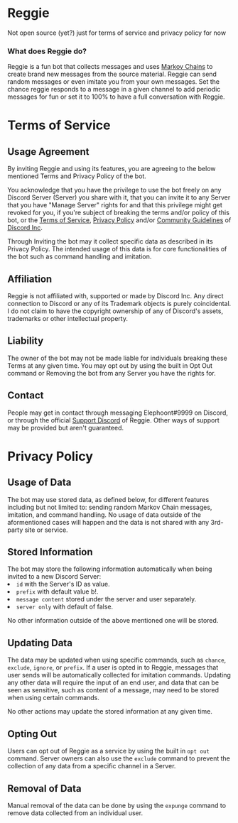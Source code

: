 # Reggie
Not open source (yet?) just for terms of service and privacy policy for now

<h3>What does Reggie do?</h3> 
Reggie is a fun bot that collects messages and uses <a href="https://en.wikipedia.org/wiki/Markov_chain" rel="nofollow">Markov Chains</a> to create brand new messages from the source material. Reggie can send random messages or even imitate you from your own messages. Set the chance reggie responds to a message in a given channel to add periodic messages for fun or set it to 100% to have a full conversation with Reggie.

<h1>Terms of Service</h1>

<h2>Usage Agreement</h2>

By inviting Reggie and using its features, you are agreeing to the below mentioned Terms and Privacy Policy of the bot.

You acknowledge that you have the privilege to use the bot freely on any Discord Server (Server) you share with it, that you can invite it to any Server that you have "Manage Server" rights for and that this privilege might get revoked for you, if you're subject of breaking the terms and/or policy of this bot, or the [Terms of Service](https://discord.com/terms), [Privacy Policy](https://discord.com/privacy) and/or [Community Guidelines](https://discord.com/guidelines) of [Discord Inc](https://discord.com/).

Through Inviting the bot may it collect specific data as described in its Privacy Policy.
The intended usage of this data is for core functionalities of the bot such as command handling and imitation.

<h2>Affiliation</h2>
Reggie is not affiliated with, supported or made by Discord Inc.
Any direct connection to Discord or any of its Trademark objects is purely coincidental. I do not claim to have the copyright ownership of any of Discord's assets, trademarks or other intellectual property.

<h2>Liability</h2>
The owner of the bot may not be made liable for individuals breaking these Terms at any given time.
You may opt out by using the built in Opt Out command or Removing the bot from any Server you have the rights for.

<h2>Contact</h2>
People may get in contact through messaging Elephoont#9999 on Discord, or through the official <a href="https://discord.gg/D7EWtC2YPv" rel="nofollow">Support Discord</a> of Reggie.
Other ways of support may be provided but aren't guaranteed.

<h1>Privacy Policy</h1>
<h2>Usage of Data</h2>
The bot may use stored data, as defined below, for different features including but not limited to: sending random Markov Chain messages, imitation, and command handling.
No usage of data outside of the aformentioned cases will happen and the data is not shared with any 3rd-party site or service.

<h2>Stored Information</h2>
The bot may store the following information automatically when being invited to a new Discord Server:
<li><code>id</code> with the Server's ID as value.
<li><code>prefix</code> with default value b!.
<li><code>message content</code> stored under the server and user separately.
<li><code>server only</code> with default of false.

No other information outside of the above mentioned one will be stored.

<h2>Updating Data</h2>
The data may be updated when using specific commands, such as <code>chance</code>, <code>exclude</code>, <code>ignore</code>, or <code>prefix</code>. If a user is opted in to Reggie, messages that user sends will be automatically collected for imitation commands.
Updating any other data will require the input of an end user, and data that can be seen as sensitive, such as content of a message, may need to be stored when using certain commands.

No other actions may update the stored information at any given time.

<h2>Opting Out</h2>
Users can opt out of Reggie as a service by using the built in <code>opt out</code> command. Server owners can also use the <code>exclude</code> command to prevent the collection of any data from a specific channel in a Server.

<h2>Removal of Data</h2>

Manual removal of the data can be done by using the <code>expunge</code> command to remove data collected from an individual user. 
